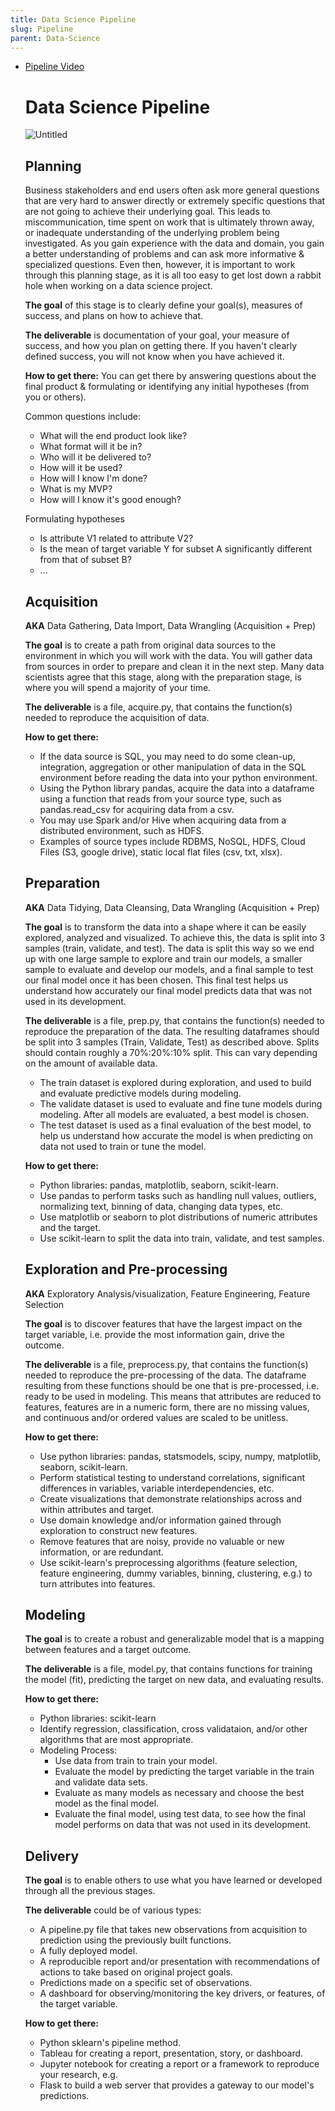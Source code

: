 ```yaml
---
title: Data Science Pipeline
slug: Pipeline
parent: Data-Science
---
```


- [Pipeline Video](https://www.canva.com/design/DAFwNrjl1Z0/zfJg450njdjmp0zmtsWZOQ/view?utm_content=DAFwNrjl1Z0&utm_campaign=designshare&utm_medium=link&utm_source=viewer)
    
    # Data Science Pipeline
    
    ![Untitled](https://prod-files-secure.s3.us-west-2.amazonaws.com/c0ef103c-137a-4cff-b4bb-e0081a6042f3/9d69d8f1-56fb-4f17-8879-7bb6189627ec/Untitled.png)
    
    ## **Planning**
    
    Business stakeholders and end users often ask more general questions that are very hard to answer directly or extremely specific questions that are not going to achieve their underlying goal. This leads to miscommunication, time spent on work that is ultimately thrown away, or inadequate understanding of the underlying problem being investigated. As you gain experience with the data and domain, you gain a better understanding of problems and can ask more informative & specialized questions. Even then, however, it is important to work through this planning stage, as it is all too easy to get lost down a rabbit hole when working on a data science project.
    
    **The goal** of this stage is to clearly define your goal(s), measures of success, and plans on how to achieve that.
    
    **The deliverable** is documentation of your goal, your measure of success, and how you plan on getting there. If you haven't clearly defined success, you will not know when you have achieved it.
    
    **How to get there:** You can get there by answering questions about the final product & formulating or identifying any initial hypotheses (from you or others).
    
    Common questions include:
    
    - What will the end product look like?
    - What format will it be in?
    - Who will it be delivered to?
    - How will it be used?
    - How will I know I'm done?
    - What is my MVP?
    - How will I know it's good enough?
    
    Formulating hypotheses
    
    - Is attribute V1 related to attribute V2?
    - Is the mean of target variable Y for subset A significantly different from that of subset B?
    - ...
    
    ## **Acquisition**
    
    **AKA** Data Gathering, Data Import, Data Wrangling (Acquisition + Prep)
    
    **The goal** is to create a path from original data sources to the environment in which you will work with the data. You will gather data from sources in order to prepare and clean it in the next step. Many data scientists agree that this stage, along with the preparation stage, is where you will spend a majority of your time.
    
    **The deliverable** is a file, acquire.py, that contains the function(s) needed to reproduce the acquisition of data.
    
    **How to get there:**
    
    - If the data source is SQL, you may need to do some clean-up, integration, aggregation or other manipulation of data in the SQL environment before reading the data into your python environment.
    - Using the Python library pandas, acquire the data into a dataframe using a function that reads from your source type, such as pandas.read_csv for acquiring data from a csv.
    - You may use Spark and/or Hive when acquiring data from a distributed environment, such as HDFS.
    - Examples of source types include RDBMS, NoSQL, HDFS, Cloud Files (S3, google drive), static local flat files (csv, txt, xlsx).
    
    ## **Preparation**
    
    **AKA** Data Tidying, Data Cleansing, Data Wrangling (Acquisition + Prep)
    
    **The goal** is to transform the data into a shape where it can be easily explored, analyzed and visualized. To achieve this, the data is split into 3 samples (train, validate, and test). The data is split this way so we end up with one large sample to explore and train our models, a smaller sample to evaluate and develop our models, and a final sample to test our final model once it has been chosen. This final test helps us understand how accurately our final model predicts data that was not used in its development.
    
    **The deliverable** is a file, prep.py, that contains the function(s) needed to reproduce the preparation of the data. The resulting dataframes should be split into 3 samples (Train, Validate, Test) as described above. Splits should contain roughly a 70%:20%:10% split. This can vary depending on the amount of available data.
    
    - The train dataset is explored during exploration, and used to build and evaluate predictive models during modeling.
    - The validate dataset is used to evaluate and fine tune models during modeling. After all models are evaluated, a best model is chosen.
    - The test dataset is used as a final evaluation of the best model, to help us understand how accurate the model is when predicting on data not used to train or tune the model.
    
    **How to get there:**
    
    - Python libraries: pandas, matplotlib, seaborn, scikit-learn.
    - Use pandas to perform tasks such as handling null values, outliers, normalizing text, binning of data, changing data types, etc.
    - Use matplotlib or seaborn to plot distributions of numeric attributes and the target.
    - Use scikit-learn to split the data into train, validate, and test samples.
    
    ## **Exploration and Pre-processing**
    
    **AKA** Exploratory Analysis/visualization, Feature Engineering, Feature Selection
    
    **The goal** is to discover features that have the largest impact on the target variable, i.e. provide the most information gain, drive the outcome.
    
    **The deliverable** is a file, preprocess.py, that contains the function(s) needed to reproduce the pre-processing of the data. The dataframe resulting from these functions should be one that is pre-processed, i.e. ready to be used in modeling. This means that attributes are reduced to features, features are in a numeric form, there are no missing values, and continuous and/or ordered values are scaled to be unitless.
    
    **How to get there:**
    
    - Use python libraries: pandas, statsmodels, scipy, numpy, matplotlib, seaborn, scikit-learn.
    - Perform statistical testing to understand correlations, significant differences in variables, variable interdependencies, etc.
    - Create visualizations that demonstrate relationships across and within attributes and target.
    - Use domain knowledge and/or information gained through exploration to construct new features.
    - Remove features that are noisy, provide no valuable or new information, or are redundant.
    - Use scikit-learn's preprocessing algorithms (feature selection, feature engineering, dummy variables, binning, clustering, e.g.) to turn attributes into features.
    
    ## **Modeling**
    
    **The goal** is to create a robust and generalizable model that is a mapping between features and a target outcome.
    
    **The deliverable** is a file, model.py, that contains functions for training the model (fit), predicting the target on new data, and evaluating results.
    
    **How to get there:**
    
    - Python libraries: scikit-learn
    - Identify regression, classification, cross validataion, and/or other algorithms that are most appropriate.
    - Modeling Process:
        - Use data from train to train your model.
        - Evaluate the model by predicting the target variable in the train and validate data sets.
        - Evaluate as many models as necessary and choose the best model as the final model.
        - Evaluate the final model, using test data, to see how the final model performs on data that was not used in its development.
    
    ## **Delivery**
    
    **The goal** is to enable others to use what you have learned or developed through all the previous stages.
    
    **The deliverable** could be of various types:
    
    - A pipeline.py file that takes new observations from acquisition to prediction using the previously built functions.
    - A fully deployed model.
    - A reproducible report and/or presentation with recommendations of actions to take based on original project goals.
    - Predictions made on a specific set of observations.
    - A dashboard for observing/monitoring the key drivers, or features, of the target variable.
    
    **How to get there:**
    
    - Python sklearn's pipeline method.
    - Tableau for creating a report, presentation, story, or dashboard.
    - Jupyter notebook for creating a report or a framework to reproduce your research, e.g.
    - Flask to build a web server that provides a gateway to our model's predictions.